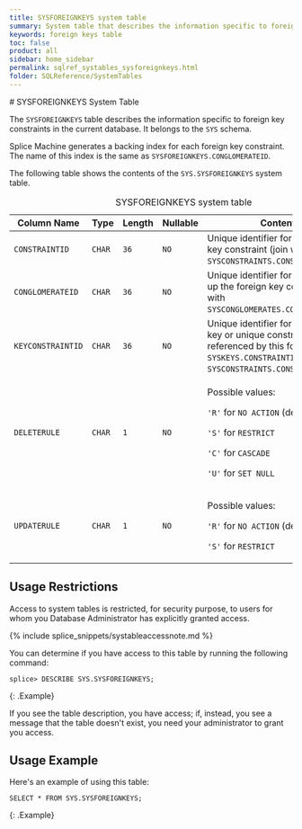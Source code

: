 ```yaml
---
title: SYSFOREIGNKEYS system table
summary: System table that describes the information specific to foreign key constraints in the current database.
keywords: foreign keys table
toc: false
product: all
sidebar: home_sidebar
permalink: sqlref_systables_sysforeignkeys.html
folder: SQLReference/SystemTables
---
```

<section>
<div class="TopicContent" data-swiftype-index="true" markdown="1">
# SYSFOREIGNKEYS System Table

The `SYSFOREIGNKEYS` table describes the information specific to foreign
key constraints in the current database. It belongs to the `SYS` schema.

Splice Machine generates a backing index for each foreign key
constraint. The name of this index is the same as
`SYSFOREIGNKEYS.CONGLOMERATEID`.

The following table shows the contents of the `SYS.SYSFOREIGNKEYS` system
table.

<table>
    <caption>SYSFOREIGNKEYS system table</caption>
    <col />
    <col />
    <col />
    <col />
    <col />
    <thead>
        <tr>
            <th>Column Name</th>
            <th>Type</th>
            <th>Length</th>
            <th>Nullable</th>
            <th>Contents</th>
        </tr>
    </thead>
    <tbody>
        <tr>
            <td><code>CONSTRAINTID</code></td>
            <td><code>CHAR</code></td>
            <td><code>36</code></td>
            <td><code>NO</code></td>
            <td>Unique identifier for the foreign key constraint (join with <code>SYSCONSTRAINTS.CONSTRAINTID</code>)</td>
        </tr>
        <tr>
            <td><code>CONGLOMERATEID</code></td>
            <td><code>CHAR</code></td>
            <td><code>36</code></td>
            <td><code>NO</code></td>
            <td>Unique identifier for index backing up the foreign key constraint (join with <code>SYSCONGLOMERATES.CONGLOMERATEID</code>)</td>
        </tr>
        <tr>
            <td><code>KEYCONSTRAINTID</code></td>
            <td><code>CHAR</code></td>
            <td><code>36</code></td>
            <td><code>NO</code></td>
            <td>Unique identifier for the primary key or unique constraint referenced by this foreign key <code>SYSKEYS.CONSTRAINTID</code> or <code>SYSCONSTRAINTS.CONSTRAINTID</code>)</td>
        </tr>
        <tr>
            <td><code>DELETERULE</code></td>
            <td><code>CHAR</code></td>
            <td><code>1</code></td>
            <td><code>NO</code></td>
            <td>
                <p class="noSpaceAbove">Possible values:</p>
                <p><code>'R'</code> for <code>NO ACTION</code> (default)</p>
                <p><code>'S'</code> for <code>RESTRICT</code></p>
                <p> <code>'C'</code> for <code>CASCADE</code></p>
                <p><code>'U'</code> for <code>SET NULL</code></p>
            </td>
        </tr>
        <tr>
            <td><code>UPDATERULE</code></td>
            <td><code>CHAR</code></td>
            <td><code>1</code></td>
            <td><code>NO</code></td>
            <td>
                <p class="noSpaceAbove">Possible values:</p>
                <p><code>'R'</code> for <code>NO ACTION</code> (default)</p>
                <p><code>'S'</code> for <code>RESTRICT</code></p>
            </td>
        </tr>
    </tbody>
</table>

## Usage Restrictions

Access to system tables is restricted, for security purpose, to users for whom you Database Administrator has explicitly granted access.

{% include splice_snippets/systableaccessnote.md %}

You can determine if you have access to this table by running the following command:

```
splice> DESCRIBE SYS.SYSFOREIGNKEYS;
```
{: .Example}

If you see the table description, you have access; if, instead, you see a message that the table doesn't exist, you need your administrator to grant you access.


## Usage Example

Here's an example of using this table:

```
SELECT * FROM SYS.SYSFOREIGNKEYS;
```
{: .Example}

</div>
</section>

